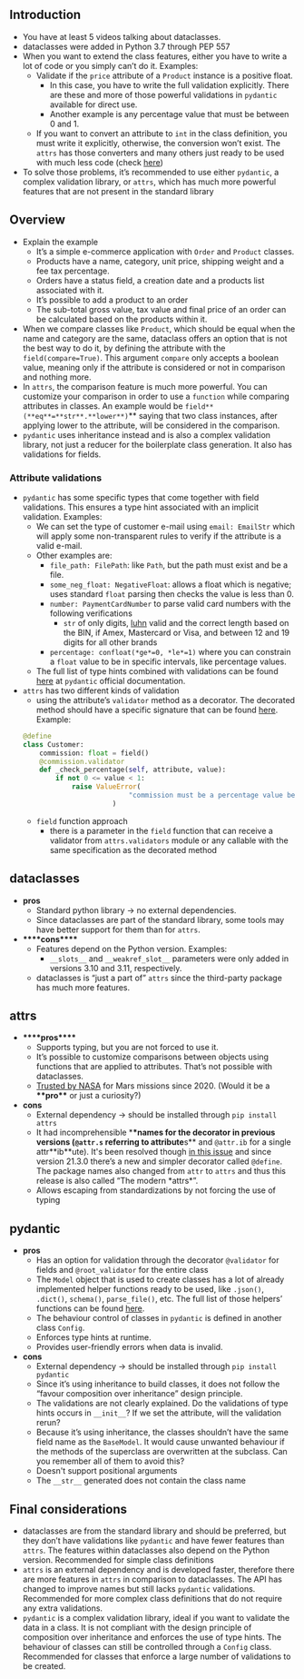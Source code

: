 ## Introduction

- You have at least 5 videos talking about dataclasses.
- dataclasses were added in Python 3.7 through PEP 557
- When you want to extend the class features, either you have to write a lot of code or you simply can’t do it. Examples:
  - Validate if the `price` attribute of a `Product` instance is a positive float.
    - In this case, you have to write the full validation explicitly. There are these and more of those powerful validations in `pydantic` available for direct use.
    - Another example is any percentage value that must be between 0 and 1.
  - If you want to convert an attribute to `int` in the class definition, you must write it explicitly, otherwise, the conversion won’t exist. The `attrs` has those converters and many others just ready to be used with much less code (check [here](https://www.attrs.org/en/stable/init.html?highlight=converters#converters))
- To solve those problems, it’s recommended to use either `pydantic`, a complex validation library, or `attrs`, which has much more powerful features that are not present in the standard library

## Overview

- Explain the example
  - It’s a simple e-commerce application with `Order` and `Product` classes.
  - Products have a name, category, unit price, shipping weight and a fee tax percentage.
  - Orders have a status field, a creation date and a products list associated with it.
  - It’s possible to add a product to an order
  - The sub-total gross value, tax value and final price of an order can be calculated based on the products within it.
- When we compare classes like `Product`, which should be equal when the name and category are the same, dataclass offers an option that is not the best way to do it, by defining the attribute with the `field(compare=True)`. This argument `compare` only accepts a boolean value, meaning only if the attribute is considered or not in comparison and nothing more.
- In `attrs`, the comparison feature is much more powerful. You can customize your comparison in order to use a `function` while comparing attributes in classes. An example would be `field**(**eq**=**str**.**lower**)`\*\* saying that two class instances, after applying lower to the attribute, will be considered in the comparison.
- `pydantic` uses inheritance instead and is also a complex validation library, not just a reducer for the boilerplate class generation. It also has validations for fields.

### Attribute validations

- `pydantic` has some specific types that come together with field validations. This ensures a type hint associated with an implicit validation. Examples:
  - We can set the type of customer e-mail using `email: EmailStr` which will apply some non-transparent rules to verify if the attribute is a valid e-mail.
  - Other examples are:
    - `file_path: FilePath`: like `Path`, but the path must exist and be a file.
    - `some_neg_float: NegativeFloat`: allows a float which is negative; uses standard `float` parsing then checks the value is less than 0.
    - `number: PaymentCardNumber` to parse valid card numbers with the following verifications
      - `str` of only digits, [luhn](https://en.wikipedia.org/wiki/Luhn_algorithm) valid and the correct length based on the BIN, if Amex, Mastercard or Visa, and between 12 and 19 digits for all other brands
    - `percentage: confloat(*ge*=0, *le*=1)` where you can constrain a `float` value to be in specific intervals, like percentage values.
  - The full list of type hints combined with validations can be found [here](https://docs.pydantic.dev/usage/types/) at `pydantic` official documentation.
- `attrs` has two different kinds of validation
  - using the attribute’s `validator` method as a decorator. The decorated method should have a specific signature that can be found [here](https://www.attrs.org/en/stable/init.html#decorator). Example:
  ```python
  @define
  class Customer:
      commission: float = field()
      @commission.validator
      def _check_percentage(self, attribute, value):
          if not 0 <= value < 1:
              raise ValueError(
  							"commission must be a percentage value between 0 (inclusive) and 1 (exclusive)"
  						)
  ```
  - `field` function approach
    - there is a parameter in the `field` function that can receive a validator from `attrs.validators` module or any callable with the same specification as the decorated method

## dataclasses

- **pros**
  - Standard python library → no external dependencies.
  - Since dataclasses are part of the standard library, some tools may have better support for them than for `attrs`.
- **\*\*\*\***cons**\*\*\*\***
  - Features depend on the Python version. Examples:
    - `__slots__` and `__weakref_slot__` parameters were only added in versions 3.10 and 3.11, respectively.
  - dataclasses is “just a part of” `attrs` since the third-party package has much more features.

## attrs

- **\*\*\*\***pros**\*\*\*\***
  - Supports typing, but you are not forced to use it.
  - It’s possible to customize comparisons between objects using functions that are applied to attributes. That’s not possible with dataclasses.
  - [Trusted by NASA](https://docs.github.com/en/account-and-profile/setting-up-and-managing-your-github-profile/customizing-your-profile/personalizing-your-profile#list-of-qualifying-repositories-for-mars-2020-helicopter-contributor-achievement) for Mars missions since 2020. (Would it be a **\*\***pro**\*\*** or just a curiosity?)
- **cons**
  - External dependency → should be installed through `pip install attrs`
  - It had incomprehensible \***\*names for the decorator in previous versions (`@attr.s` referring to attribute**s** and `@attr.ib` for a single attr**ib\**ute). It's been resolved though [in this issue](https://github.com/python-attrs/attrs/issues/408) and since version 21.3.0 there’s a new and simpler decorator called `@define`. The package names also changed from `attr` to `attrs` and thus this release is also called “The modern *attrs\*”.
  - Allows escaping from standardizations by not forcing the use of typing

## pydantic

- **pros**
  - Has an option for validation through the decorator `@validator` for fields and `@root_validator` for the entire class
  - The `Model` object that is used to create classes has a lot of already implemented helper functions ready to be used, like `.json()`, `.dict()`, `schema()`, `parse_file()`, etc. The full list of those helpers’ functions can be found [here](https://pydantic-docs.helpmanual.io/usage/models/#model-properties).
  - The behaviour control of classes in `pydantic` is defined in another class `Config`.
  - Enforces type hints at runtime.
  - Provides user-friendly errors when data is invalid.
- **cons**
  - External dependency → should be installed through `pip install pydantic`
  - Since it’s using inheritance to build classes, it does not follow the “favour composition over inheritance” design principle.
  - The validations are not clearly explained. Do the validations of type hints occurs in `__init__`? If we set the attribute, will the validation rerun?
  - Because it’s using inheritance, the classes shouldn’t have the same field name as the `BaseModel`. It would cause unwanted behaviour if the methods of the superclass are overwritten at the subclass. Can you remember all of them to avoid this?
  - Doesn't support positional arguments
  - The `__str__` generated does not contain the class name

## Final considerations

- dataclasses are from the standard library and should be preferred, but they don’t have validations like `pydantic` and have fewer features than `attrs`. The features within dataclasses also depend on the Python version. Recommended for simple class definitions
- `attrs` is an external dependency and is developed faster, therefore there are more features in `attrs` in comparison to dataclasses. The API has changed to improve names but still lacks `pydantic` validations. Recommended for more complex class definitions that do not require any extra validations.
- `pydantic` is a complex validation library, ideal if you want to validate the data in a class. It is not compliant with the design principle of composition over inheritance and enforces the use of type hints. The behaviour of classes can still be controlled through a `Config` class. Recommended for classes that enforce a large number of validations to be created.
